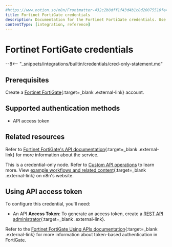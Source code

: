 ```yaml
---
#https://www.notion.so/n8n/Frontmatter-432c2b8dff1f43d4b1c8d20075510fe4
title: Fortinet FortiGate credentials
description: Documentation for the Fortinet FortiGate credentials. Use these credentials to authenticate Fortinet FortiGate in n8n, a workflow automation platform.
contentType: [integration, reference]
---
```


# Fortinet FortiGate credentials

--8<-- "_snippets/integrations/builtin/credentials/cred-only-statement.md"

## Prerequisites

Create a [Fortinet FortiGate](https://www.fortinet.com/){:target=_blank .external-link} account.

## Supported authentication methods

- API access token

## Related resources

Refer to [Fortinet FortiGate's API documentation](https://docs.fortinet.com/document/fortigate/7.4.3/administration-guide/940602/using-apis){:target=_blank .external-link} for more information about the service.

This is a credential-only node. Refer to [Custom API operations](/integrations/custom-operations/) to learn more. View [example workflows and related content](https://n8n.io/integrations/fortinet-fortigate/){:target=_blank .external-link} on n8n's website.

## Using API access token

To configure this credential, you'll need:

- An API **Access Token**: To generate an access token, create a [REST API administrator](https://docs.fortinet.com/document/fortigate/7.4.3/administration-guide/399023/rest-api-administrator){:target=_blank .external-link}.

Refer to the [Fortinet FortiGate Using APIs documentation](https://docs.fortinet.com/document/fortigate/7.4.3/administration-guide/940602/using-apis){:target=_blank .external-link} for more information about token-based authentication in FortiGate.